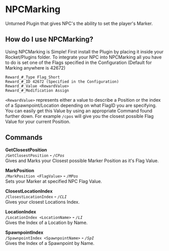 # NPCMarking
Unturned Plugin that gives NPC's the ability to set the player's Marker.

## How do I use NPCMarking?
Using NPCMarking is Simple! First install the Plugin by placing it inside your Rocket/Plugins folder.
To integrate your NPC into NPCMarking all you have to do is set one of the Flags specified in the Configuration (Default for Marking anywhere is 42672)
```
Reward_#_Type Flag_Short
Reward_#_ID 42672 (Specified in the Configuration)
Reward_#_Value <RewardValue>
Reward_#_Modification Assign
```

`<RewardValue>` represents either a value to describe a Position or the index of a Spawnpoint/Location depending on what FlagID you are specifying. You can easily get this Value by using an appropriate Command found further down. For example `/cpos` will give you the closest possible Flag Value for your current Position. 

## Commands
**GetClosestPosition**  
`/GetClosestPosition` **-** *`/CPos`*  
Gives and Marks your Closest possible Marker Position as it's Flag Value.  

**MarkPosition**  
`/MarkPosition <FlagValue>` **-** *`/MPos`*  
Sets your Marker at specified NPC Flag Value.  

**ClosestLocationIndex**  
`/ClosestLocationIndex` **-** *`/CLI`*  
Gives your closest Locations Index.  

**LocationIndex**  
`/LocationIndex <LocationName>` **-** *`/LI`*  
Gives the Index of a Location by Name.  

**SpawnpointIndex**  
`/SpawnpointIndex <SpawnpointName>` **-** *`/SpI`*  
Gives the Index of a Spawnpoint by Name.  
